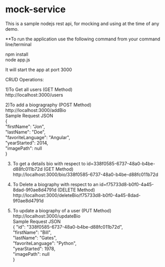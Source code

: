 # mock-service
This is a sample nodejs rest api, for mocking and using at the time of any demo.

**To run the application use the following command from your command line/terminal  

npm install   
node app.js   

It will start the app at port 3000  

CRUD Operations:  

1)To Get all users (GET Method)  
http://localhost:3000/users  


2)To add a biogragraphy (POST Method)  
http://localhost:3000/addBio  
Sample Request JSON   
{  	
	  "firstName": "Jon",  
    "lastName": "Doe",  
    "favoriteLanguage": "Angular",  
    "yearStarted": 2014,  
    "imagePath": null  
}   


3) To get a details bio with respect to id=338f0585-6737-48a0-b4be-d88fc011b72d   (GET Method)  
http://localhost:3000/bio/338f0585-6737-48a0-b4be-d88fc011b72d  


4) To Delete a biography with respect to an id=f75733d8-b0f0-4a45-8dad-9f0ae8d4791d (DELETE Method)  
http://localhost:3000/deleteBio/f75733d8-b0f0-4a45-8dad-9f0ae8d4791d  


5) To update a biography of a user (PUT Method)  
http://localhost:3000/updateBio  
Sample Request JSON  
{
        "id": "338f0585-6737-48a0-b4be-d88fc011b72d",  
        "firstName": "Bill",  
        "lastName": "Gates",  
        "favoriteLanguage": "Python",  
        "yearStarted": 1978,  
        "imagePath": null  
 }  
 
 
 
 
